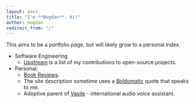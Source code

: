 ```yaml
---
layout: post
title: "I'm **Bogdan**. Hi!"
author: bogdan
redirect_from: "/"
---
```

This aims to be a portfolio page, but will likely grow to a personal index.

* Software Engineering
    * [Upstream](/upstream) is a list of my contributions to open-source projects.
* Personal:
    * [Book Reviews](/reviews).
    * The site description sometime uses a [Boldomatic](http://boldomatic.com/) quote that speaks to me.
    * Adoptive parent of [Vasile](https://github.com/dodgerblue/vasile) - international audio voice assistant.

<!---
TODO:
* there should be a "Listening to" lastfm JS powered subtitle.
* need to create JS to download goodreads / imdb reviews.
--->
